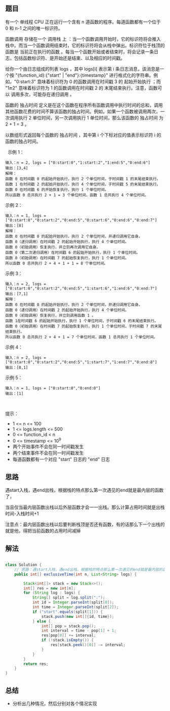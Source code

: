 


## 题目

有一个 单线程 CPU 正在运行一个含有 n 道函数的程序。每道函数都有一个位于  0 和 n-1 之间的唯一标识符。

函数调用 存储在一个 调用栈 上 ：当一个函数调用开始时，它的标识符将会推入栈中。而当一个函数调用结束时，它的标识符将会从栈中弹出。标识符位于栈顶的函数是 当前正在执行的函数 。每当一个函数开始或者结束时，将会记录一条日志，包括函数标识符、是开始还是结束、以及相应的时间戳。

给你一个由日志组成的列表 logs ，其中 logs[i] 表示第 i 条日志消息，该消息是一个按 "{function_id}:{"start" | "end"}:{timestamp}" 进行格式化的字符串。例如，"0:start:3" 意味着标识符为 0 的函数调用在时间戳 3 的 起始开始执行 ；而 "1:end:2" 意味着标识符为 1 的函数调用在时间戳 2 的 末尾结束执行。注意，函数可以 调用多次，可能存在递归调用 。

函数的 独占时间 定义是在这个函数在程序所有函数调用中执行时间的总和，调用其他函数花费的时间不算该函数的独占时间。例如，如果一个函数被调用两次，一次调用执行 2 单位时间，另一次调用执行 1 单位时间，那么该函数的 独占时间 为 2 + 1 = 3 。

以数组形式返回每个函数的 独占时间 ，其中第 i 个下标对应的值表示标识符 i 的函数的独占时间。

 
示例 1：


    输入：n = 2, logs = ["0:start:0","1:start:2","1:end:5","0:end:6"]
    输出：[3,4]
    解释：
    函数 0 在时间戳 0 的起始开始执行，执行 2 个单位时间，于时间戳 1 的末尾结束执行。 
    函数 1 在时间戳 2 的起始开始执行，执行 4 个单位时间，于时间戳 5 的末尾结束执行。 
    函数 0 在时间戳 6 的开始恢复执行，执行 1 个单位时间。 
    所以函数 0 总共执行 2 + 1 = 3 个单位时间，函数 1 总共执行 4 个单位时间。 
示例 2：

    输入：n = 1, logs = ["0:start:0","0:start:2","0:end:5","0:start:6","0:end:6","0:end:7"]
    输出：[8]
    解释：
    函数 0 在时间戳 0 的起始开始执行，执行 2 个单位时间，并递归调用它自身。
    函数 0（递归调用）在时间戳 2 的起始开始执行，执行 4 个单位时间。
    函数 0（初始调用）恢复执行，并立刻再次调用它自身。
    函数 0（第二次递归调用）在时间戳 6 的起始开始执行，执行 1 个单位时间。
    函数 0（初始调用）在时间戳 7 的起始恢复执行，执行 1 个单位时间。
    所以函数 0 总共执行 2 + 4 + 1 + 1 = 8 个单位时间。
示例 3：

    输入：n = 2, logs = ["0:start:0","0:start:2","0:end:5","1:start:6","1:end:6","0:end:7"]
    输出：[7,1]
    解释：
    函数 0 在时间戳 0 的起始开始执行，执行 2 个单位时间，并递归调用它自身。
    函数 0（递归调用）在时间戳 2 的起始开始执行，执行 4 个单位时间。
    函数 0（初始调用）恢复执行，并立刻调用函数 1 。
    函数 1在时间戳 6 的起始开始执行，执行 1 个单位时间，于时间戳 6 的末尾结束执行。
    函数 0（初始调用）在时间戳 7 的起始恢复执行，执行 1 个单位时间，于时间戳 7 的末尾结束执行。
    所以函数 0 总共执行 2 + 4 + 1 = 7 个单位时间，函数 1 总共执行 1 个单位时间。 
示例 4：

    输入：n = 2, logs = ["0:start:0","0:start:2","0:end:5","1:start:7","1:end:7","0:end:8"]
    输出：[8,1]
示例 5：

    输入：n = 1, logs = ["0:start:0","0:end:0"]
    输出：[1]
 

提示：

- 1 <= n <= 100
- 1 <= logs.length <= 500
- 0 <= function_id < n
- 0 <= timestamp <= 10<sup>9</sup>
- 两个开始事件不会在同一时间戳发生
- 两个结束事件不会在同一时间戳发生
- 每道函数都有一个对应 "start" 日志的 "end" 日志



## 思路

遇start入栈，遇end出栈，根据栈的特点那么第一次遇见的end就是最内层的函数了，

当且仅当最内层函数出栈以后外层函数才会一一出栈。那么计算占用时间就是出栈时间-入栈时间+1 

注意点：最内层函数出栈以后要判断栈顶是否还有函数，有的话那么下一个出栈的就是他，得把当前函数的占用时间减掉

## 解法
```java

class Solution {
    // 思路：遇start入栈，遇end出栈，根据栈的特点那么第一次遇见的end就是最内层的函数了，当且仅当最内层函数出栈以后外层函数才会一一出栈。那么计算占用时间就是出栈时间-入栈时间+1 注意点：最内层函数出栈以后要判断栈顶是否还有函数，有的话那么下一个出栈的就是他，得把当前函数的占用时间减掉
    public int[] exclusiveTime(int n, List<String> logs) {

        Stack<int[]> stack = new Stack<>();
        int[] res = new int[n];
        for (String log : logs) {
            String[] split = log.split(":");
            int id = Integer.parseInt(split[0]);
            int time = Integer.parseInt(split[2]);
            if ("start".equals(split[1])) {
                stack.push(new int[]{id, time});
            } else {
                int[] pop = stack.pop();
                int interval = time - pop[1] + 1;
                res[pop[0]] += interval;
                if (!stack.isEmpty()) {
                    res[stack.peek()[0]] -= interval;
                }
            }
        }
        return res;
    }
}
```

## 总结

- 分析出几种情况，然后分别对各个情况实现 
